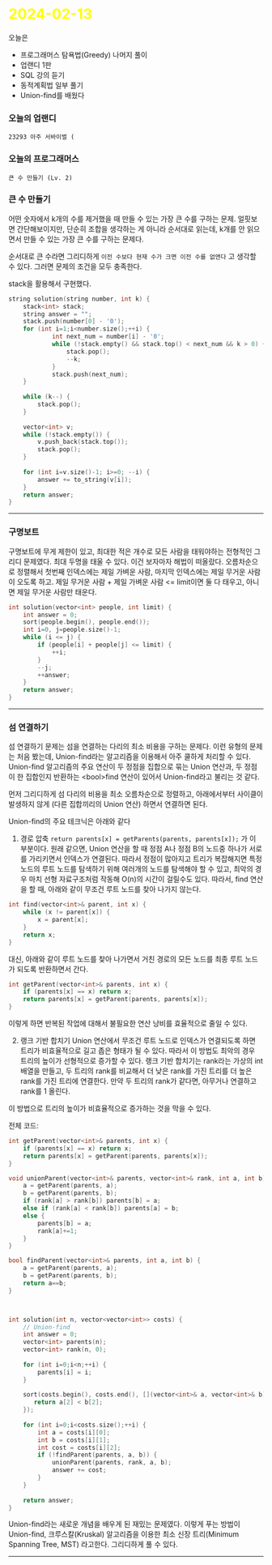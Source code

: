 # <span style="color:yellow">2024-02-13</span>

오늘은
- 프로그래머스 탐욕법(Greedy) 나머지 풀이
- 업랜디 1판
- SQL 강의 듣기 
- 동적계획법 일부 풀기
- Union-find를 배웠다



### 오늘의 업랜디
```
23293 아주 서바이벌 (
```


### 오늘의 프로그래머스
```
큰 수 만들기 (Lv. 2)

```

### 큰 수 만들기
어떤 숫자에서 k개의 수를 제거했을 때 만들 수 있는 가장 큰 수를 구하는 문제.
얼핏보면 간단해보이지만, 단순히 조합을 생각하는 게 아니라 순서대로 읽는데, k개를 안 읽으면서 만들 수 있는 가장 큰 수를 구하는 문제다.

순서대로 큰 수라면 그리디하게 ``이전 수보다 현재 수가 크면 이전 수를 없앤다`` 고 생각할 수 있다.
그러면 문제의 조건을 모두 충족한다.

stack을 활용해서 구현했다.

```cpp
string solution(string number, int k) {
    stack<int> stack;
    string answer = "";
    stack.push(number[0] - '0');
    for (int i=1;i<number.size();++i) {
            int next_num = number[i] - '0';
            while (!stack.empty() && stack.top() < next_num && k > 0) {
                stack.pop();
                --k;
            }
            stack.push(next_num);
    }
    
    while (k--) {
        stack.pop();
    }
    
    vector<int> v;
    while (!stack.empty()) {
        v.push_back(stack.top());
        stack.pop();
    }
    
    for (int i=v.size()-1; i>=0; --i) {
        answer += to_string(v[i]);
    }
    return answer;
}
```


- - -


### 구명보트
구명보트에 무게 제한이 있고, 최대한 적은 개수로 모든 사람을 태워야하는 전형적인 그리디 문제였다.
최대 두명을 태울 수 있다. 이건 보자마자 해법이 떠올랐다.
오름차순으로 정렬해서 첫번째 인덱스에는 제일 가벼운 사람, 마지막 인덱스에는 제일 무거운 사람이 오도록 하고.
제일 무거운 사람 + 제일 가벼운 사람 <= limit이면 둘 다 태우고, 아니면 제일 무거운 사람만 태운다.


```cpp
int solution(vector<int> people, int limit) {
    int answer = 0;
    sort(people.begin(), people.end());
    int i=0, j=people.size()-1;
    while (i <= j) {
        if (people[i] + people[j] <= limit) {
            ++i;
        }
        --j;
        ++answer;
    }
    return answer;
}
```



- - -

### 섬 연결하기
섬 연결하기 문제는 섬을 연결하는 다리의 최소 비용을 구하는 문제다.
이런 유형의 문제는 처음 봤는데, Union-find라는 알고리즘을 이용해서 아주 쿨하게 처리할 수 있다.
Union-find 알고리즘의 주요 연산이 두 정점을 집합으로 묶는 Union 연산과, 두 정점이 한 집합인지 반환하는 \<bool\>find 연산이 있어서 Union-find라고 불리는 것 같다.

먼저 그리디하게 섬 다리의 비용을 최소 오름차순으로 정렬하고, 아래에서부터 사이클이 발생하지 않게 (다른 집합끼리의 Union 연산) 하면서 연결하면 된다.

Union-find의 주요 테크닉은 아래와 같다
1. 경로 압축
``return parents[x] = getParents(parents, parents[x]);`` 가 이 부분이다.
원래 같으면, Union 연산을 할 때 정점 A나 정점 B의 노드중 하나가 서로를 가리키면서 인덱스가 연결된다. 따라서 정점이 많아지고 트리가 복잡해지면 특정 노드의 루트 노드를 탐색하기 위해 여러개의 노드를 탐색해야 할 수 있고, 최악의 경우 마치 선형 자료구조처럼 작동해 O(n)의 시간이 걸릴수도 있다. 따라서, find 연산을 할 때, 아래와 같이 무조건 루트 노드를 찾아 나가지 않는다.
```cpp
int find(vector<int>& parent, int x) {
    while (x != parent[x]) {
        x = parent[x];
    }
    return x;
}
```

대신, 아래와 같이 루트 노드를 찾아 나가면서 거친 경로의 모든 노드를 최종 루트 노드가 되도록 반환하면서 간다.
```cpp
int getParent(vector<int>& parents, int x) {
    if (parents[x] == x) return x;
    return parents[x] = getParent(parents, parents[x]);
}
```
이렇게 하면 반복된 작업에 대해서 불필요한 연산 낭비를 효율적으로 줄일 수 있다.


2. 랭크 기반 합치기
Union 연산에서 무조건 루트 노드로 인덱스가 연결되도록 하면 트리가 비효율적으로 길고 좁은 형태가 될 수 있다. 따라서 이 방법도 최악의 경우 트리의 높이가 선형적으로 증가할 수 있다.
랭크 기반 합치기는 rank라는 가상의 int 배열을 만들고, 두 트리의 rank를 비교해서 더 낮은 rank를 가진 트리를 더 높은 rank를 가진 트리에 연결한다. 만약 두 트리의 rank가 같다면, 아무거나 연결하고 rank를 1 올린다.

이 방법으로 트리의 높이가 비효율적으로 증가하는 것을 막을 수 있다.

전체 코드:
```cpp
int getParent(vector<int>& parents, int x) {
    if (parents[x] == x) return x;
    return parents[x] = getParent(parents, parents[x]);
}

void unionParent(vector<int>& parents, vector<int>& rank, int a, int b) {
    a = getParent(parents, a);
    b = getParent(parents, b);
    if (rank[a] > rank[b]) parents[b] = a;
    else if (rank[a] < rank[b]) parents[a] = b;
    else {
        parents[b] = a;
        rank[a]+=1;
    }
}

bool findParent(vector<int>& parents, int a, int b) {
    a = getParent(parents, a);
    b = getParent(parents, b);
    return a==b;
}



int solution(int n, vector<vector<int>> costs) {
    // Union-find
    int answer = 0;
    vector<int> parents(n);
    vector<int> rank(n, 0);
    
    for (int i=0;i<n;++i) {
        parents[i] = i;
    }
    
    sort(costs.begin(), costs.end(), [](vector<int>& a, vector<int>& b){
       return a[2] < b[2]; 
    });
    
    for (int i=0;i<costs.size();++i) {
        int a = costs[i][0];
        int b = costs[i][1];
        int cost = costs[i][2];
        if (!findParent(parents, a, b)) {
            unionParent(parents, rank, a, b);
            answer += cost;
        }
    }
    
    return answer;
}
```


Union-find라는 새로운 개념을 배우게 된 재밌는 문제였다.
이렇게 푸는 방법이 Union-find, 크루스칼(Kruskal) 알고리즘을 이용한 최소 신장 트리(Minimum Spanning Tree, MST) 라고한다. 그리디하게 풀 수 있다.


- - -

